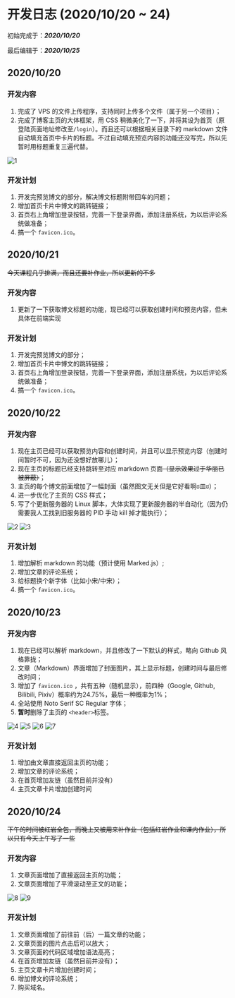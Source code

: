 # 开发日志 (2020/10/20 ~ 24)

初始完成于：***2020/10/20***

最后编辑于：***2020/10/25***

## 2020/10/20

### 开发内容
1. 完成了 VPS 的文件上传程序，支持同时上传多个文件（属于另一个项目）；
2. 完成了博客主页的大体框架，用 CSS 稍微美化了一下，并将其设为首页（原登陆页面地址修改至`/login`）。而且还可以根据相关目录下的 markdown 文件自动填充首页中卡片的标题。不过自动填充预览内容的功能还没写完，所以先暂时用标题重复三遍代替。

![1](/statics/images/blog/2/1.png)

### 开发计划
1. 开发完预览博文的部分，解决博文标题附带回车的问题；
2. 增加首页卡片中博文的跳转链接；
3. 首页右上角增加登录按钮，完善一下登录界面，添加注册系统，为以后评论系统做准备；
4. 搞一个 `favicon.ico`。

## 2020/10/21

~~今天课程几乎排满，而且还要补作业，所以更新的不多~~

### 开发内容

1. 更新了一下获取博文标题的功能，现已经可以获取创建时间和预览内容，但未具体在前端实现

### 开发计划
1. 开发完预览博文的部分；
2. 增加首页卡片中博文的跳转链接；
3. 首页右上角增加登录按钮，完善一下登录界面，添加注册系统，为以后评论系统做准备；
4. 搞一个 `favicon.ico`。

## 2020/10/22

### 开发内容

1. 现在主页已经可以获取预览内容和创建时间，并且可以显示预览内容（创建时间暂时不可，因为还没想好放哪儿）；
2. 现在主页的标题已经支持跳转至对应 markdown 页面~~（显示效果过于华丽已被屏蔽）~~；
2. 主页的每个博文前面增加了一幅封面（虽然图文无关但是它好看啊ಠ皿ಠ）；
3. 进一步优化了主页的 CSS 样式；
5. 写了个更新服务器的 Linux 脚本，大体实现了更新服务器的半自动化（因为仍需要我人工找到旧服务器的 PID 手动 kill 掉才能执行）；

![2](/statics/images/blog/2/2.png)
![3](/statics/images/blog/2/3.png)

### 开发计划

1. 增加解析 markdown 的功能（预计使用 Marked.js）;
2. 增加文章的评论系统；
3. 给标题换个新字体（比如小宋/中宋）；
4. 搞一个 `favicon.ico`。

## 2020/10/23

### 开发内容

1. 现在已经可以解析 markdown，并且修改了一下默认的样式，略向 Github 风格靠拢；
2. 文章（Markdown）界面增加了封面图片，其上显示标题，创建时间与最后修改时间；
3. 增加了 `favicon.ico` ，共有五种（随机显示），前四种（Google, Github, Bilibili, Pixiv）概率约为24.75%，最后一种概率为1%；
4. 全站使用 Noto Serif SC Regular 字体；
5. **暂时**删除了主页的 `<header>`标签。

![4](/statics/images/blog/2/4.png)
![5](/statics/images/blog/2/5.webp)
![6](/statics/images/blog/2/6.png)
![7](/statics/images/blog/2/7.png)

### 开发计划

1. 增加由文章直接返回主页的功能；
2. 增加文章的评论系统；
3. 在首页增加友链（虽然目前并没有）
4. 主页文章卡片增加创建时间

## 2020/10/24

~~下午的时间被红岩全包，而晚上又被用来补作业（包括红岩作业和课内作业），所以只有今天上午写了一些~~

### 开发内容

1. 文章页面增加了直接返回主页的功能；
2. 文章页面增加了平滑滚动至正文的功能；

![8](/statics/images/blog/2/8.webp)
![9](/statics/images/blog/2/9.webp)

### 开发计划

1. 文章页面增加了前往前（后）一篇文章的功能；
2. 文章页面的图片点击后可以放大；
3. 文章页面的代码区域增加语法高亮；
4. 在首页增加友链（虽然目前并没有）；
5. 主页文章卡片增加创建时间；
6. 增加博文的评论系统；
7. 购买域名。